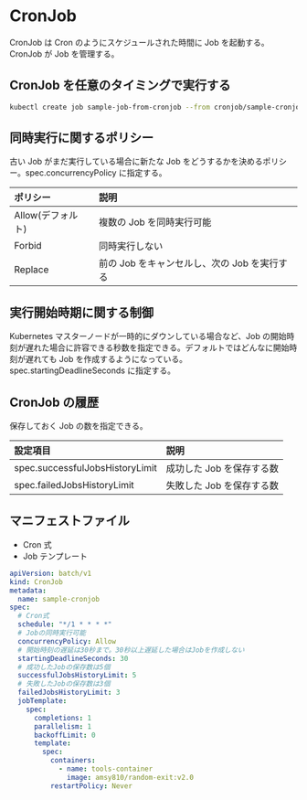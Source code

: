 # CronJob

CronJob は Cron のようにスケジュールされた時間に Job を起動する。CronJob が Job を管理する。

## CronJob を任意のタイミングで実行する

```bash
kubectl create job sample-job-from-cronjob --from cronjob/sample-cronjob
```

## 同時実行に関するポリシー

古い Job がまだ実行している場合に新たな Job をどうするかを決めるポリシー。spec.concurrencyPolicy に指定する。

| ポリシー          | 説明                                         |
| :---------------- | :------------------------------------------- |
| Allow(デフォルト) | 複数の Job を同時実行可能                    |
| Forbid            | 同時実行しない                               |
| Replace           | 前の Job をキャンセルし、次の Job を実行する |

## 実行開始時期に関する制御

Kubernetes マスターノードが一時的にダウンしている場合など、Job の開始時刻が遅れた場合に許容できる秒数を指定できる。デフォルトではどんなに開始時刻が遅れても Job を作成するようになっている。spec.startingDeadlineSeconds に指定する。

## CronJob の履歴

保存しておく Job の数を指定できる。

| 設定項目                        | 説明                      |
| :------------------------------ | :------------------------ |
| spec.successfulJobsHistoryLimit | 成功した Job を保存する数 |
| spec.failedJobsHistoryLimit     | 失敗した Job を保存する数 |

## マニフェストファイル

- Cron 式
- Job テンプレート

```CronJob.yaml
apiVersion: batch/v1
kind: CronJob
metadata:
  name: sample-cronjob
spec:
  # Cron式
  schedule: "*/1 * * * *"
  # Jobの同時実行可能
  concurrencyPolicy: Allow
  # 開始時刻の遅延は30秒まで。30秒以上遅延した場合はJobを作成しない
  startingDeadlineSeconds: 30
  # 成功したJobの保存数は5個
  successfulJobsHistoryLimit: 5
  # 失敗したJobの保存数は3個
  failedJobsHistoryLimit: 3
  jobTemplate:
    spec:
      completions: 1
      parallelism: 1
      backoffLimit: 0
      template:
        spec:
          containers:
            - name: tools-container
              image: amsy810/random-exit:v2.0
          restartPolicy: Never
```

